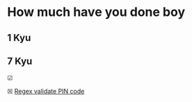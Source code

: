 # How much have you done boy

## 1 Kyu

## 7 Kyu
&#x2611;

&#x2612; [Regex validate PIN code](../notes/blob/main/CodwarsKata/7kyu/Regex%20validate%20PIN%20code.md)
